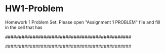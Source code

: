 # HW1-Problem
Homework 1 Problem Set.
Please open "Assignment 1 PROBLEM" file and fill in the cell that has

##############################################

##############################################
